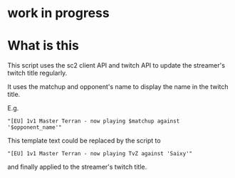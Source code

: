 # work in progress

# What is this

This script uses the sc2 client API and twitch API to update the streamer's twitch title regularly.

It uses the matchup and opponent's name to display the name in the twitch title.

E.g.

```
"[EU] 1v1 Master Terran - now playing $matchup against '$opponent_name'"
```

This template text could be replaced by the script to

```
"[EU] 1v1 Master Terran - now playing TvZ against 'Saixy'"
```

and finally applied to the streamer's twitch title.

